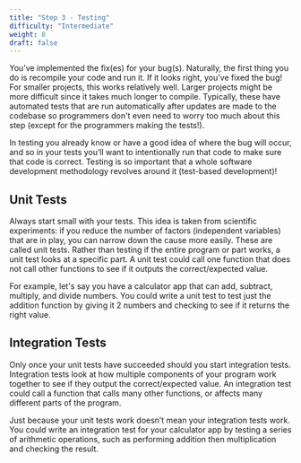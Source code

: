 ```yaml
---
title: "Step 3 - Testing"
difficulty: "Intermediate"
weight: 8
draft: false
---
```


You’ve implemented the fix(es) for your bug(s). Naturally, the first thing you do is recompile your code and run it. If it looks right, you’ve fixed the bug! For smaller projects, this works relatively well. Larger projects might be more difficult since it takes much longer to compile. Typically, these have automated tests that are run automatically after updates are made to the codebase so programmers don't even need to worry too much about this step (except for the programmers making the tests!).

In testing you already know or have a good idea of where the bug will occur, and so in your tests you’ll want to intentionally run that code to make sure that code is correct. Testing is so important that a whole software development methodology revolves around it (test-based development)!

## Unit Tests
Always start small with your tests. This idea is taken from scientific experiments: if you reduce the number of factors (independent variables) that are in play, you can narrow down the cause more easily. These are called unit tests. Rather than testing if the entire program or part works, a unit test looks at a specific part. A unit test could call one function that does not call other functions to see if it outputs the correct/expected value.

For example, let's say you have a calculator app that can add, subtract, multiply, and divide numbers. You could write a unit test to test just the addition function by giving it 2 numbers and checking to see if it returns the right value.  

## Integration Tests
Only once your unit tests have succeeded should you start integration tests. Integration tests look at how multiple components of your program work together to see if they output the correct/expected value. An integration test could call a function that calls many other functions, or affects many different parts of the program.

Just because your unit tests work doesn’t mean your integration tests work. You could write an integration test for your calculator app by testing a series of arithmetic operations, such as performing addition then multiplication and checking the result.
